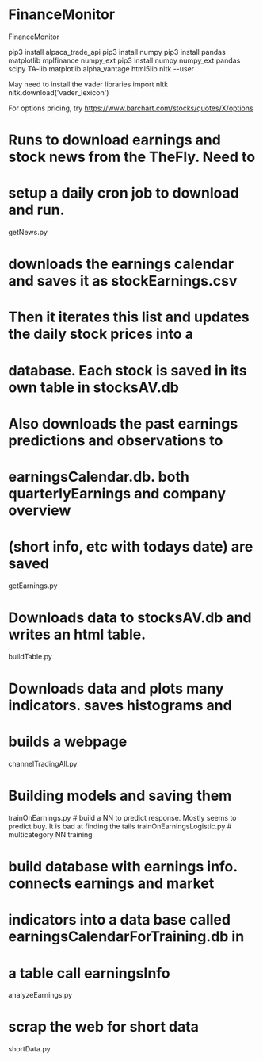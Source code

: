 # FinanceMonitor
FinanceMonitor


pip3 install alpaca_trade_api
pip3 install numpy
pip3 install pandas matplotlib mplfinance numpy_ext
pip3 install numpy numpy_ext pandas scipy TA-lib matplotlib alpha_vantage html5lib nltk --user


May need to install the vader libraries
import nltk
nltk.download('vader_lexicon')


For options pricing, try
https://www.barchart.com/stocks/quotes/X/options

# Runs to download earnings and stock news from the TheFly. Need to
# setup a daily cron job to download and run.
getNews.py

# downloads the earnings calendar and saves it as stockEarnings.csv
# Then it iterates this list and updates the daily stock prices into a
# database. Each stock is saved in its own table in stocksAV.db
# Also downloads the past earnings predictions and observations to
# earningsCalendar.db. both quarterlyEarnings and company overview
# (short info, etc with todays date) are saved
getEarnings.py

# Downloads data to stocksAV.db and writes an html table. 
buildTable.py

# Downloads data and plots many indicators. saves histograms and
# builds a webpage
channelTradingAll.py

# Building models and saving them
trainOnEarnings.py # build a NN to predict response. Mostly seems to
predict buy. It is bad at finding the tails
trainOnEarningsLogistic.py # multicategory NN training

# build database with earnings info. connects earnings and market
# indicators into a data base called earningsCalendarForTraining.db in
# a table call earningsInfo
analyzeEarnings.py

# scrap the web for short data
shortData.py
